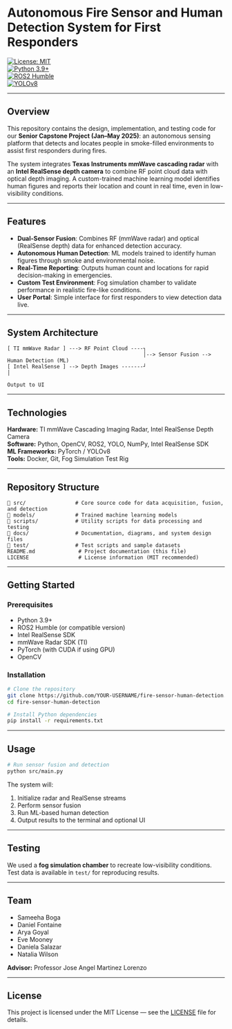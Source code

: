 # Autonomous Fire Sensor and Human Detection System for First Responders  
[![License: MIT](https://img.shields.io/badge/License-MIT-yellow.svg)](LICENSE)  
[![Python 3.9+](https://img.shields.io/badge/python-3.9+-blue.svg)](https://www.python.org/)  
[![ROS2 Humble](https://img.shields.io/badge/ROS2-Humble-blue.svg)](https://docs.ros.org/en/humble/)  
[![YOLOv8](https://img.shields.io/badge/YOLO-v8-red.svg)](https://github.com/ultralytics/ultralytics)  

---

## Overview
This repository contains the design, implementation, and testing code for our **Senior Capstone Project (Jan–May 2025)**: an autonomous sensing platform that detects and locates people in smoke-filled environments to assist first responders during fires.

The system integrates **Texas Instruments mmWave cascading radar** with an **Intel RealSense depth camera** to combine RF point cloud data with optical depth imaging. A custom-trained machine learning model identifies human figures and reports their location and count in real time, even in low-visibility conditions.

---

## Features
- **Dual-Sensor Fusion**: Combines RF (mmWave radar) and optical (RealSense depth) data for enhanced detection accuracy.  
- **Autonomous Human Detection**: ML models trained to identify human figures through smoke and environmental noise.  
- **Real-Time Reporting**: Outputs human count and locations for rapid decision-making in emergencies.  
- **Custom Test Environment**: Fog simulation chamber to validate performance in realistic fire-like conditions.  
- **User Portal**: Simple interface for first responders to view detection data live.  

---

## System Architecture
```
[ TI mmWave Radar ] ---> RF Point Cloud ----┐
                                            │--> Sensor Fusion --> Human Detection (ML)
[ Intel RealSense ] --> Depth Images -------┘                         │
                                                                    Output to UI
```

---

## Technologies
**Hardware:** TI mmWave Cascading Imaging Radar, Intel RealSense Depth Camera  
**Software:** Python, OpenCV, ROS2, YOLO, NumPy, Intel RealSense SDK  
**ML Frameworks:** PyTorch / YOLOv8  
**Tools:** Docker, Git, Fog Simulation Test Rig  

---

## Repository Structure
```
📂 src/                # Core source code for data acquisition, fusion, and detection
📂 models/             # Trained machine learning models
📂 scripts/            # Utility scripts for data processing and testing
📂 docs/               # Documentation, diagrams, and system design files
📂 test/               # Test scripts and sample datasets
README.md              # Project documentation (this file)
LICENSE                # License information (MIT recommended)
```

---

## Getting Started

### Prerequisites
- Python 3.9+
- ROS2 Humble (or compatible version)
- Intel RealSense SDK
- mmWave Radar SDK (TI)
- PyTorch (with CUDA if using GPU)
- OpenCV

### Installation
```bash
# Clone the repository
git clone https://github.com/YOUR-USERNAME/fire-sensor-human-detection.git
cd fire-sensor-human-detection

# Install Python dependencies
pip install -r requirements.txt
```

---

## Usage
```bash
# Run sensor fusion and detection
python src/main.py
```
The system will:
1. Initialize radar and RealSense streams  
2. Perform sensor fusion  
3. Run ML-based human detection  
4. Output results to the terminal and optional UI  

---

## Testing
We used a **fog simulation chamber** to recreate low-visibility conditions.  
Test data is available in `test/` for reproducing results.

---

## Team
- Sameeha Boga  
- Daniel Fontaine  
- Arya Goyal  
- Eve Mooney  
- Daniela Salazar  
- Natalia Wilson  

**Advisor:** Professor Jose Angel Martinez Lorenzo  

---

## License
This project is licensed under the MIT License — see the [LICENSE](LICENSE) file for details.
